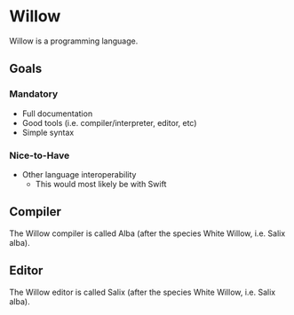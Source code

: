 # Willow
Willow is a programming language.

## Goals

### Mandatory
   - Full documentation
   - Good tools (i.e. compiler/interpreter, editor, etc)
   - Simple syntax

### Nice-to-Have
   - Other language interoperability
     - This would most likely be with Swift

## Compiler

The Willow compiler is called Alba (after the species White Willow, i.e. Salix alba).

## Editor

The Willow editor is called Salix (after the species White Willow, i.e. Salix alba).